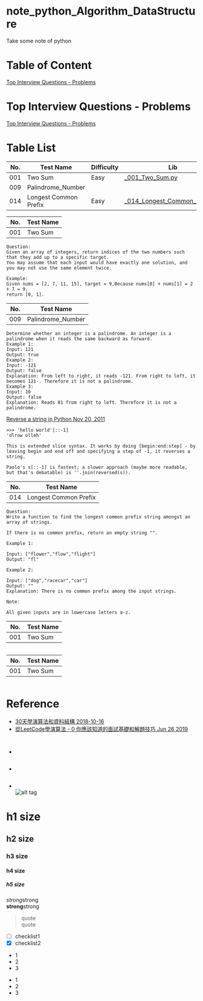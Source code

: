# note_python_Algorithm_DataStructure
Take some note of python

# Table of Content
[Top Interview Questions - Problems](top-interview-questions-problems)

# Top Interview Questions - Problems   
[Top Interview Questions - Problems](https://leetcode.com/problemset/top-interview-questions/)

# Table List  
No. | Test Name | Difficulty | Lib | UniTest 
------------------------------------ | --------------------------------------------- | --------------------------------------------- | --------------------------------------------- | --------------------------------------------- 
001 | Two Sum | Easy | [_001_Two_Sum.py](https://github.com/philip-shen/note_python/blob/master/Algorithm_DataStructure/lib/_001_Two_Sum.py) |  [test_Two_Sum_001.py](https://github.com/philip-shen/note_python/blob/master/Algorithm_DataStructure/test/test_Two_Sum_001.py)
009 |  	Palindrome_Number | []() | []() 
014 | Longest Common Prefix | Easy | [_014_Longest_Common_Prefix.py](https://github.com/philip-shen/note_python/blob/master/Algorithm_DataStructure/lib/_014_Longest_Common_Prefix.py) | [test_Longest_Common_Prefix_014.py](https://github.com/philip-shen/note_python/blob/master/Algorithm_DataStructure/test/test_Longest_Common_Prefix_014.py) 

No. | Test Name 
------------------------------------ | --------------------------------------------- | 
001 | Two Sum
```
Question:
Given an array of integers, return indices of the two numbers such that they add up to a specific target.
You may assume that each input would have exactly one solution, and you may not use the same element twice.

Example:
Given nums = [2, 7, 11, 15], target = 9,Because nums[0] + nums[1] = 2 + 7 = 9,
return [0, 1].
```

No. | Test Name 
------------------------------------ | --------------------------------------------- | 
009 |  	Palindrome_Number
```
Determine whether an integer is a palindrome. An integer is a palindrome when it reads the same backward as forward.
Example 1:
Input: 121
Output: true
Example 2:
Input: -121
Output: false
Explanation: From left to right, it reads -121. From right to left, it becomes 121-. Therefore it is not a palindrome.
Example 3:
Input: 10
Output: false
Explanation: Reads 01 from right to left. Therefore it is not a palindrome.
```
[Reverse a string in Python Nov 20, 2011](https://stackoverflow.com/questions/931092/reverse-a-string-in-python)  
```
>>> 'hello world'[::-1]
'dlrow olleh'
```
```
This is extended slice syntax. It works by doing [begin:end:step] - by leaving begin and end off and specifying a step of -1, it reverses a string.
```
```
Paolo's s[::-1] is fastest; a slower approach (maybe more readable, but that's debatable) is ''.join(reversed(s)).
```

No. | Test Name 
------------------------------------ | --------------------------------------------- | 
014 | Longest Common Prefix
```
Question:
Write a function to find the longest common prefix string amongst an array of strings.

If there is no common prefix, return an empty string "".

Example 1:

Input: ["flower","flow","flight"]
Output: "fl"

Example 2:

Input: ["dog","racecar","car"]
Output: ""
Explanation: There is no common prefix among the input strings.

Note:

All given inputs are in lowercase letters a-z.
```

No. | Test Name 
------------------------------------ | --------------------------------------------- | 
001 | Two Sum
```

```

No. | Test Name 
------------------------------------ | --------------------------------------------- | 
001 | Two Sum
```

```

# Reference
* [30天學演算法和資料結構 2018-10-16](https://ithelp.ithome.com.tw/users/20111557/ironman/2110?page=1)  
* [從LeetCode學演算法 - 0 你應該知道的面試基礎和解題技巧 Jun 26 2019](https://medium.com/@desolution/%E5%BE%9Eleetcode%E5%AD%B8%E6%BC%94%E7%AE%97%E6%B3%95-0-6c121bd8b579)  

```
  
```

* []()  
```

```

* []()  
```

```

* []()  
![alt tag]()

# h1 size

## h2 size

### h3 size

#### h4 size

##### h5 size

*strong*strong  
**strong**strong  

> quote  
> quote

- [ ] checklist1
- [x] checklist2

* 1
* 2
* 3

- 1
- 2
- 3
